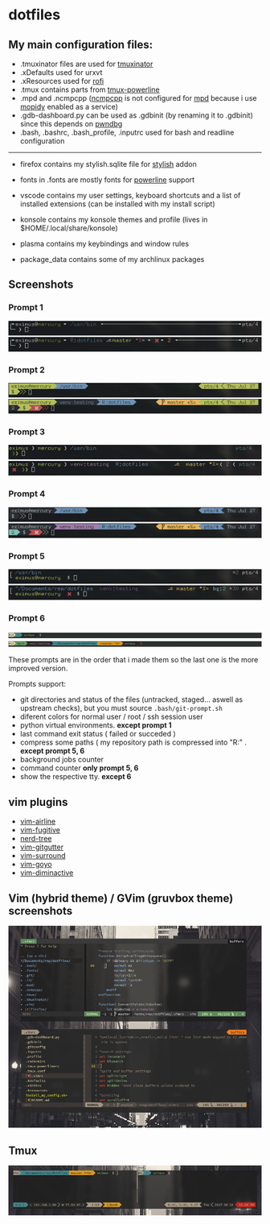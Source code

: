 # dotfiles

## My main configuration files:

- .tmuxinator files are used for [tmuxinator](https://github.com/tmuxinator/tmuxinator)
- .xDefaults used for urxvt
- .xResources used for [rofi](https://github.com/DaveDavenport/rofi)
- .tmux contains parts from [tmux-powerline](https://github.com/erikw/tmux-powerline)
- .mpd and .ncmpcpp ([ncmpcpp](http://rybczak.net/ncmpcpp/) is not configured for [mpd](https://github.com/MaxKellermann/MPD) because i use [mopidy](https://github.com/mopidy/mopidy) enabled as a service)
- .gdb-dashboard.py can be used as .gdbinit (by renaming it to .gdbinit) since this depends on [pwndbg](https://github.com/pwndbg/pwndbg)
- .bash, .bashrc, .bash_profile, .inputrc used for bash and readline configuration

------------------------

- firefox contains my stylish.sqlite file for [stylish](https://addons.mozilla.org/en-US/firefox/addon/stylish/) addon

- fonts in .fonts are mostly fonts for [powerline](https://github.com/powerline/fonts) support

- vscode contains my user settings, keyboard shortcuts and a list of installed extensions (can be installed with my install script)

- konsole contains my konsole themes and profile (lives in $HOME/.local/share/konsole)

- plasma contains my keybindings and window rules

- package_data contains some of my archlinux packages

## Screenshots

### Prompt 1

![1](screenshots/1_normal.png)
![1f](screenshots/1_full.png)

### Prompt 2

![2](screenshots/2_normal.png)
![2f](screenshots/2_full.png)

### Prompt 3

![3](screenshots/3_normal.png)
![3f](screenshots/3_full.png)

### Prompt 4

![4](screenshots/4_normal.png)
![4f](screenshots/4_full.png)

### Prompt 5

![5](screenshots/5_normal.png)
![5f](screenshots/5_full.png)

### Prompt 6

![6](screenshots/6_normal.png)
![6f](screenshots/6_full.png)

These prompts are in the order that i made them so the last one is the more improved version.

Prompts support:

- git directories and status of the files (untracked, staged... aswell as upstream checks), but you must source `.bash/git-prompt.sh`
- diferent colors for normal user / root / ssh session user
- python virtual environments. **except prompt 1**
- last command exit status ( failed or succeded )
- compress some paths ( my repository path is compressed into "R:" . **except prompt 5, 6**
- background jobs counter
- command counter **only prompt 5, 6**
- show the respective tty. **except 6**

## vim plugins

- [vim-airline](https://github.com/vim-airline/vim-airline)
- [vim-fugitive](https://github.com/tpope/vim-fugitive)
- [nerd-tree](https://github.com/scrooloose/nerdtree)
- [vim-gitgutter](https://github.com/airblade/vim-gitgutter)
- [vim-surround](https://github.com/tpope/vim-surround)
- [vim-goyo](https://github.com/junegunn/goyo.vim)
- [vim-diminactive](https://github.com/blueyed/vim-diminactive)

## Vim (hybrid theme) / GVim (gruvbox theme) screenshots

![7](screenshots/vim.png)

## Tmux

![8](screenshots/tmux.png)